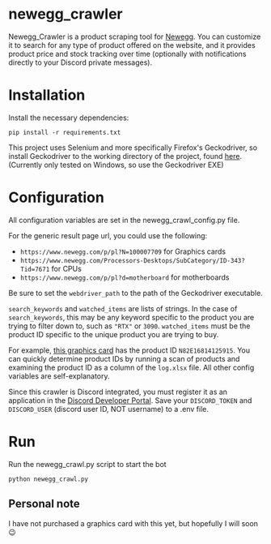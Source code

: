 # newegg_crawler
 
Newegg_Crawler is a product scraping tool for [Newegg](https://www.newegg.com/). You can customize it to search for any
type of product offered on the website, and it provides product price and stock tracking over time
(optionally with notifications directly to your Discord private messages).

# Installation
Install the necessary dependencies:
```
pip install -r requirements.txt
```
This project uses Selenium and more specifically Firefox's Geckodriver, so install Geckodriver to the working
directory of the project, found [here](https://github.com/mozilla/geckodriver/releases). (Currently only tested
on Windows, so use the Geckodriver EXE)

# Configuration
All configuration variables are set in the newegg_crawl_config.py file.

For the generic result page url, you could use the following:
- `https://www.newegg.com/p/pl?N=100007709` for Graphics cards
- `https://www.newegg.com/Processors-Desktops/SubCategory/ID-343?Tid=7671` for CPUs
- `https://www.newegg.com/p/pl?d=motherboard` for motherboards

Be sure to set the `webdriver_path` to the path of the Geckodriver executable.

`search_keywords` and `watched_items` are lists of strings. In the case of `search_keywords`, this may be any keyword
specific to the product you are trying to filter down to, such as `"RTX"` or `3090`. `watched_items` must be the product ID
specific to the unique product you are trying to buy. 

For example, [this graphics card](https://www.newegg.com/gigabyte-geforce-gtx-1050-ti-gv-n105toc-4gd/p/N82E16814125915?Item=N82E16814125915&Tpk=N82E16814125915)
has the product ID `N82E16814125915`. You can quickly determine product IDs by running a scan of products
and examining the product ID as a column of the `log.xlsx` file. All other config variables are self-explanatory.

Since this crawler is Discord integrated, you must register it as an application in the [Discord Developer Portal](https://discord.com/developers/applications).
Save your `DISCORD_TOKEN` and `DISCORD_USER` (discord user ID, NOT username) to a .env file.

# Run
Run the newegg_crawl.py script to start the bot
```
python newegg_crawl.py
```

## Personal note
I have not purchased a graphics card with this yet, but hopefully I will soon 😉
